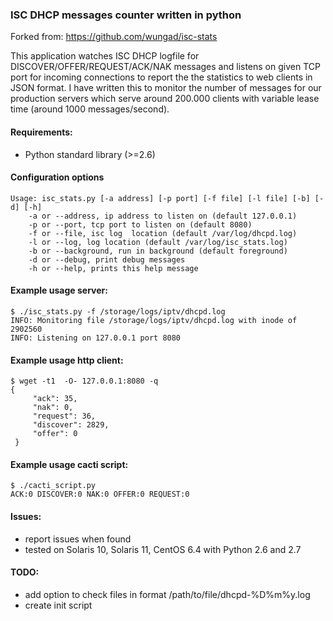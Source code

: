 ### ISC DHCP messages counter written in python

Forked from: https://github.com/wungad/isc-stats

This application watches ISC DHCP logfile for DISCOVER/OFFER/REQUEST/ACK/NAK messages
and listens on given TCP port for incoming connections to report the the statistics to
web clients in JSON format.
I have written this to monitor the number of messages for our production servers which serve
around 200.000 clients with variable lease time (around 1000 messages/second).

#### Requirements:

* Python standard library (>=2.6)


#### Configuration options

    Usage: isc_stats.py [-a address] [-p port] [-f file] [-l file] [-b] [-d] [-h]
        -a or --address, ip address to listen on (default 127.0.0.1)
        -p or --port, tcp port to listen on (default 8080)
        -f or --file, isc log  location (default /var/log/dhcpd.log)
        -l or --log, log location (default /var/log/isc_stats.log)
        -b or --background, run in background (default foreground)
        -d or --debug, print debug messages
        -h or --help, prints this help message

#### Example usage server:

    $ ./isc_stats.py -f /storage/logs/iptv/dhcpd.log
    INFO: Monitoring file /storage/logs/iptv/dhcpd.log with inode of 2902560
    INFO: Listening on 127.0.0.1 port 8080
    


#### Example usage http client:

    $ wget -t1  -O- 127.0.0.1:8080 -q
    {
         "ack": 35,
         "nak": 0,
         "request": 36,
         "discover": 2829,
         "offer": 0
     }


#### Example usage cacti script:

    $ ./cacti_script.py 
    ACK:0 DISCOVER:0 NAK:0 OFFER:0 REQUEST:0


#### Issues:

* report issues when found
* tested on Solaris 10, Solaris 11, CentOS 6.4 with Python 2.6 and 2.7


#### TODO:

* add option to check files in format /path/to/file/dhcpd-%D%m%y.log
* create init script 
